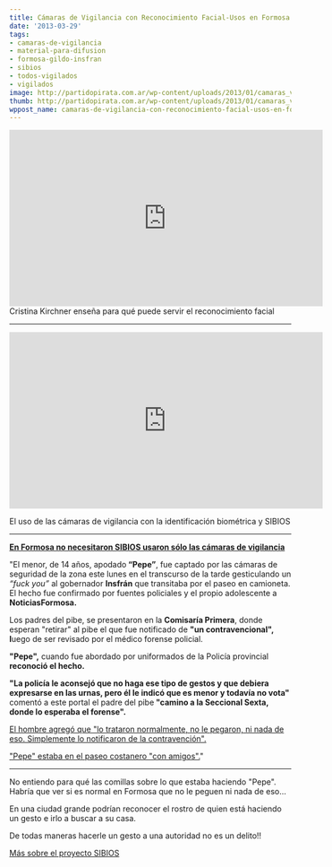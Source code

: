 ```yaml
---
title: Cámaras de Vigilancia con Reconocimiento Facial-Usos en Formosa!
date: '2013-03-29'
tags:
- camaras-de-vigilancia
- material-para-difusion
- formosa-gildo-insfran
- sibios
- todos-vigilados
- vigilados
image: http://partidopirata.com.ar/wp-content/uploads/2013/01/camaras_vigilancia.jpg
thumb: http://partidopirata.com.ar/wp-content/uploads/2013/01/camaras_vigilancia-150x150.jpg
wppost_name: camaras-de-vigilancia-con-reconocimiento-facial-usos-en-formosa
---
```


<center>
<iframe src="http://www.youtube.com/embed/ZZnVuBHJ994" height="315" width="560" allowfullscreen="" frameborder="0"></iframe></center>Cristina Kirchner enseña para qué puede servir el reconocimiento facial

<hr />

<iframe src="http://www.youtube.com/embed/ARWx6uWxHtU" height="315" width="560" allowfullscreen="" frameborder="0"></iframe>

El uso de las cámaras de vigilancia con la identificación biométrica y SIBIOS

<hr />

<a href="http://www.noticiasformosa.com.ar/index.php?option=com_content&amp;view=article&amp;id=1918:demoraron-a-un-menor-que-le-habria-hecho-fuck-you-al-gobernador" target="_blank"><strong>En Formosa no necesitaron SIBIOS usaron sólo las cámaras de vigilancia</strong></a>

"El menor, de 14 años, apodado<strong> “Pepe”</strong>, fue captado por las cámaras de seguridad de la zona este lunes en el transcurso de la tarde gesticulando un <em>“fuck you”</em> al gobernador <strong>Insfrán</strong> que transitaba por el paseo en camioneta. El hecho fue confirmado por fuentes policiales y el propio adolescente a <strong>NoticiasFormosa.</strong>

Los padres del pibe, se presentaron en la <strong>Comisaría Primera</strong>, donde esperan "retirar" al pibe el que fue notificado de <strong>"un contravencional", l</strong>uego de ser revisado por el médico forense policial.

<strong>"Pepe",</strong> cuando fue abordado por uniformados de la Policía provincial <strong>reconoció el hecho.</strong>

<strong>"La policía le aconsejó que no haga ese tipo de gestos y que debiera expresarse en las urnas, pero él le indicó que es menor y todavía no vota" </strong>comentó a este portal el padre del pibe<strong> "camino a la Seccional Sexta, donde lo esperaba el forense".</strong>

<span style="text-decoration: underline;">El hombre agregó que "lo trataron normalmente, no le pegaron, ni nada de eso. Simplemente lo notificaron de la contravención".</span>

<span style="text-decoration: underline;">"Pepe" estaba en el paseo costanero "con amigos".</span>"

<hr />

No entiendo para qué las comillas sobre lo que estaba haciendo "Pepe".
Habría que ver si es normal en Formosa que no le peguen ni nada de eso...

En una ciudad grande podrían reconocer el rostro de quien está haciendo un gesto e irlo a buscar a su casa.

De todas maneras hacerle un gesto a una autoridad no es un delito!!

<a href="http://partidopirata.com.ar/2011/11/09/sibios-todo-el-mundo-controlado-la-policia-y-la-side-sabran-quien-estuvo-en-una-marcha-manifestacion/">Más sobre el proyecto SIBIOS</a>
